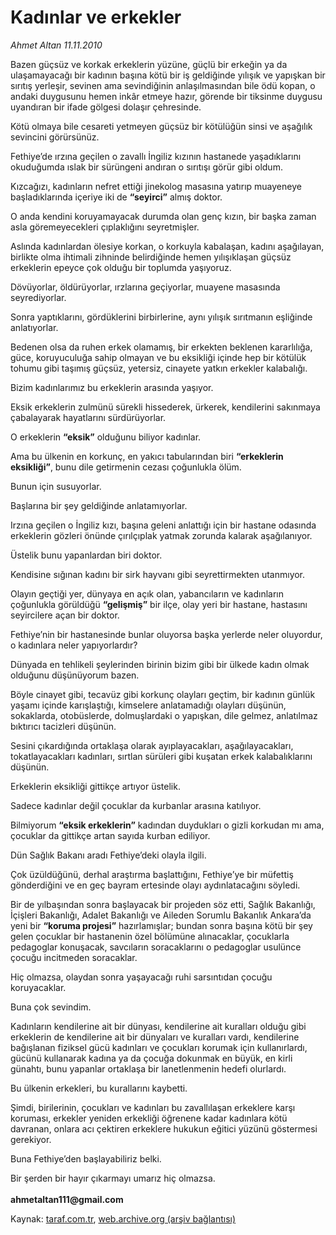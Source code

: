 # Kadınlar ve erkekler

*Ahmet Altan 11.11.2010*

<div class="yazi"><p>Bazen güçsüz ve korkak erkeklerin yüzüne, güçlü bir erkeğin ya da ulaşamayacağı bir kadının başına kötü bir iş geldiğinde yılışık ve yapışkan bir sırıtış yerleşir, sevinen ama sevindiğinin anlaşılmasından bile ödü kopan, o andaki duygusunu hemen inkâr etmeye hazır, görende bir tiksinme duygusu uyandıran bir ifade gölgesi dolaşır çehresinde.</p>
<p>Kötü olmaya bile cesareti yetmeyen güçsüz bir kötülüğün sinsi ve aşağılık sevincini görürsünüz.</p>
<p>Fethiye’de ırzına geçilen o zavallı İngiliz kızının hastanede yaşadıklarını okuduğumda ıslak bir sürüngeni andıran o sırıtışı görür gibi oldum.</p>
<p>Kızcağızı, kadınların nefret ettiği jinekolog masasına yatırıp muayeneye başladıklarında içeriye iki de <b>“seyirci”</b> almış doktor.</p>
<p>O anda kendini koruyamayacak durumda olan genç kızın, bir başka zaman asla göremeyecekleri çıplaklığını seyretmişler.</p>
<p>Aslında kadınlardan ölesiye korkan, o korkuyla kabalaşan, kadını aşağılayan, birlikte olma ihtimali zihninde belirdiğinde hemen yılışıklaşan güçsüz erkeklerin epeyce çok olduğu bir toplumda yaşıyoruz.</p>
<p>Dövüyorlar, öldürüyorlar, ırzlarına geçiyorlar, muayene masasında seyrediyorlar.</p>
<p>Sonra yaptıklarını, gördüklerini birbirlerine, aynı yılışık sırıtmanın eşliğinde anlatıyorlar.</p>
<p>Bedenen olsa da ruhen erkek olamamış, bir erkekten beklenen kararlılığa, güce, koruyuculuğa sahip olmayan ve bu eksikliği içinde hep bir kötülük tohumu gibi taşımış güçsüz, yetersiz, cinayete yatkın erkekler kalabalığı.</p>
<p>Bizim kadınlarımız bu erkeklerin arasında yaşıyor.</p>
<p>Eksik erkeklerin zulmünü sürekli hissederek, ürkerek, kendilerini sakınmaya çabalayarak hayatlarını sürdürüyorlar.</p>
<p>O erkeklerin <b>“eksik”</b> olduğunu biliyor kadınlar.</p>
<p>Ama bu ülkenin en korkunç, en yakıcı tabularından biri <b>“erkeklerin eksikliği”</b>, bunu dile getirmenin cezası çoğunlukla ölüm.</p>
<p>Bunun için susuyorlar.</p>
<p>Başlarına bir şey geldiğinde anlatamıyorlar.</p>
<p>Irzına geçilen o İngiliz kızı, başına geleni anlattığı için bir hastane odasında erkeklerin gözleri önünde çırılçıplak yatmak zorunda kalarak aşağılanıyor.</p>
<p>Üstelik bunu yapanlardan biri doktor.</p>
<p>Kendisine sığınan kadını bir sirk hayvanı gibi seyrettirmekten utanmıyor.</p>
<p>Olayın geçtiği yer, dünyaya en açık olan, yabancıların ve kadınların çoğunlukla görüldüğü <b>“gelişmiş”</b> bir ilçe, olay yeri bir hastane, hastasını seyircilere açan bir doktor.</p>
<p>Fethiye’nin bir hastanesinde bunlar oluyorsa başka yerlerde neler oluyordur, o kadınlara neler yapıyorlardır?</p>
<p>Dünyada en tehlikeli şeylerinden birinin bizim gibi bir ülkede kadın olmak olduğunu düşünüyorum bazen.</p>
<p>Böyle cinayet gibi, tecavüz gibi korkunç olayları geçtim, bir kadının günlük yaşamı içinde karışlaştığı, kimselere anlatamadığı olayları düşünün, sokaklarda, otobüslerde, dolmuşlardaki o yapışkan, dile gelmez, anlatılmaz bıktırıcı tacizleri düşünün.</p>
<p>Sesini çıkardığında ortaklaşa olarak ayıplayacakları, aşağılayacakları, tokatlayacakları kadınları, sırtlan sürüleri gibi kuşatan erkek kalabalıklarını düşünün.</p>
<p>Erkeklerin eksikliği gittikçe artıyor üstelik.</p>
<p>Sadece kadınlar değil çocuklar da kurbanlar arasına katılıyor.</p>
<p>Bilmiyorum <b>“eksik erkeklerin”</b> kadından duydukları o gizli korkudan mı ama, çocuklar da gittikçe artan sayıda kurban ediliyor.</p>
<p>Dün Sağlık Bakanı aradı Fethiye’deki olayla ilgili.</p>
<p>Çok üzüldüğünü, derhal araştırma başlattığını, Fethiye’ye bir müfettiş gönderdiğini ve en geç bayram ertesinde olayı aydınlatacağını söyledi.</p>
<p>Bir de yılbaşından sonra başlayacak bir projeden söz etti, Sağlık Bakanlığı, İçişleri Bakanlığı, Adalet Bakanlığı ve Aileden Sorumlu Bakanlık Ankara’da yeni bir <b>“koruma projesi”</b> hazırlamışlar; bundan sonra başına kötü bir şey gelen çocuklar bir hastanenin özel bölümüne alınacaklar, çocuklarla pedagoglar konuşacak, savcıların soracaklarını o pedagoglar usulünce çocuğu incitmeden soracaklar.</p>
<p>Hiç olmazsa, olaydan sonra yaşayacağı ruhi sarsıntıdan çocuğu koruyacaklar.</p>
<p>Buna çok sevindim.</p>
<p>Kadınların kendilerine ait bir dünyası, kendilerine ait kuralları olduğu gibi erkeklerin de kendilerine ait bir dünyaları ve kuralları vardı, kendilerine bağışlanan fiziksel gücü kadınları ve çocukları korumak için kullanırlardı, gücünü kullanarak kadına ya da çocuğa dokunmak en büyük, en kirli günahtı, bunu yapanlar ortaklaşa bir lanetlenmenin hedefi olurlardı.</p>
<p>Bu ülkenin erkekleri, bu kurallarını kaybetti.</p>
<p>Şimdi, birilerinin, çocukları ve kadınları bu zavallılaşan erkeklere karşı koruması, erkekler yeniden erkekliği öğrenene kadar kadınlara kötü davranan, onlara acı çektiren erkeklere hukukun eğitici yüzünü göstermesi gerekiyor.</p>
<p>Buna Fethiye’den başlayabiliriz belki.</p>
<p>Bir şerden bir hayır çıkarmayı umarız hiç olmazsa.<br/><br/><b>ahmetaltan111@gmail.com </b></p></div>

Kaynak: [taraf.com.tr](http://www.taraf.com.tr:80/ahmet-altan/makale-kadinlar-ve-erkekler-2.htm), [web.archive.org (arşiv bağlantısı)](http://web.archive.org/web/20101112171208/http://www.taraf.com.tr:80/ahmet-altan/makale-kadinlar-ve-erkekler-2.htm)
